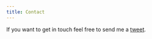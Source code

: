 ```yaml
---
title: Contact
---
```


If you want to get in touch feel free to send me a [tweet](https://twitter.com/TheMostBogdan).